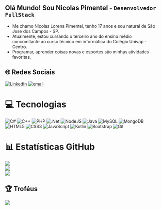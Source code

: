 ## Olá Mundo! Sou Nicolas Pimentel - `Desenvolvedor FullStack`

- Me chamo Nicolas Lorena Pimentel, tenho 17 anos e sou natural de São José dos Campos - SP.
- Atualmente, estou cursando o terceiro ano do ensino médio concomitante ao curso técnico em informática do Colégio Univap - Centro. 
- Programar, aprender coisas novas e esportes são minhas atividades favoritas.


## 🌐 Redes Sociais
[![LinkedIn](https://img.shields.io/badge/LinkedIn-%230077B5.svg?logo=linkedin&logoColor=white)](https://linkedin.com/in/nicolas-lorena-pimentel) [![email](https://img.shields.io/badge/Email-D14836?logo=gmail&logoColor=white)](mailto:nicolaslorenap@gmail.com) 

# 💻 Tecnologias
![C#](https://img.shields.io/badge/c%23-%23239120.svg?style=for-the-badge&logo=csharp&logoColor=white) ![C++](https://img.shields.io/badge/c++-%2300599C.svg?style=for-the-badge&logo=c%2B%2B&logoColor=white) ![PHP](https://img.shields.io/badge/php-%23777BB4.svg?style=for-the-badge&logo=php&logoColor=white) ![.Net](https://img.shields.io/badge/.NET-5C2D91?style=for-the-badge&logo=.net&logoColor=white) ![NodeJS](https://img.shields.io/badge/node.js-6DA55F?style=for-the-badge&logo=node.js&logoColor=white) ![Java](https://img.shields.io/badge/java-%23ED8B00.svg?style=for-the-badge&logo=openjdk&logoColor=white) ![MySQL](https://img.shields.io/badge/mysql-4479A1.svg?style=for-the-badge&logo=mysql&logoColor=white) ![MongoDB](https://img.shields.io/badge/MongoDB-%234ea94b.svg?style=for-the-badge&logo=mongodb&logoColor=white) ![HTML5](https://img.shields.io/badge/html5-%23E34F26.svg?style=for-the-badge&logo=html5&logoColor=white) ![CSS3](https://img.shields.io/badge/css3-%231572B6.svg?style=for-the-badge&logo=css3&logoColor=white) ![JavaScript](https://img.shields.io/badge/javascript-%23323330.svg?style=for-the-badge&logo=javascript&logoColor=%23F7DF1E) ![Kotlin](https://img.shields.io/badge/kotlin-%237F52FF.svg?style=for-the-badge&logo=kotlin&logoColor=white) ![Bootstrap](https://img.shields.io/badge/bootstrap-%238511FA.svg?style=for-the-badge&logo=bootstrap&logoColor=white) ![Git](https://img.shields.io/badge/git-%23F05033.svg?style=for-the-badge&logo=git&logoColor=white)
# 📊 Estatísticas GitHub
![](https://github-readme-stats.vercel.app/api?username=NicolasLPimentel&theme=dark&hide_border=false&include_all_commits=false&count_private=false)<br/>
![](https://nirzak-streak-stats.vercel.app/?user=NicolasLPimentel&theme=dark&hide_border=false)<br/>
![](https://github-readme-stats.vercel.app/api/top-langs/?username=NicolasLPimentel&theme=dark&hide_border=false&include_all_commits=false&count_private=false&layout=compact)

## 🏆 Troféus
![](https://github-profile-trophy.vercel.app/?username=NicolasLPimentel&theme=radical&no-frame=false&no-bg=true&margin-w=4)
